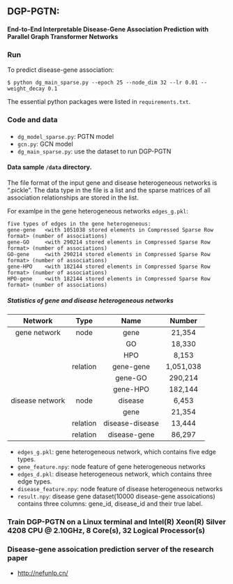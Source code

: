 ## DGP-PGTN:
#### End-to-End Interpretable Disease-Gene Association Prediction with Parallel Graph Transformer Networks

### Run

To predict disease-gene association:
```
$ python dg_main_sparse.py --epoch 25 --node_dim 32 --lr 0.01 --weight_decay 0.1
```
The essential python packages were listed in ```requirements.txt```.

### Code and data

#### 
- `dg_model_sparse.py`: PGTN model
- `gcn.py`: GCN model
- `dg_main_sparse.py`: use the dataset to run DGP-PGTN


#### Data sample `/data` directory.  
The file format of the input gene and disease heterogeneous networks is “.pickle”. The data type in the file is a list and the sparse matrices of all association relationships are stored in the list.

For examlpe in the gene heterogeneous networks ```edges_g.pkl```:
```
five types of edges in the gene heterogeneous:	
gene-gene	<with 1051038 stored elements in Compressed Sparse Row format> (number of associations)
gene-GO		<with 290214 stored elements in Compressed Sparse Row format> (number of associations)
GO-gene		<with 290214 stored elements in Compressed Sparse Row format> (number of associations)
gene-HPO	<with 182144 stored elements in Compressed Sparse Row format> (number of associations)
HPO-gene	<with 182144 stored elements in Compressed Sparse Row format> (number of associations)
```
##### Statistics of gene and disease heterogeneous networks
| Network | Type |   Name | Number |
| :-------------: | :----------: |:------------: |:------------: |
| gene network |  node | gene | 21,354 |
|  |       |     GO    | 18,330  |
| |     |   HPO      | 8,153|
| |  relation  | gene-gene     | 1,051,038|
| |    | gene-GO     | 290,214|
| |    | gene-HPO     | 182,144|
|disease network |  node  | disease     |6,453|
|  |       |     gene    | 21,354  |
| |  relation  | disease-disease     | 13,444|
| |  relation  | disease-gene     | 86,297|


- `edges_g.pkl`: gene heterogeneous network, which contains five edge types.
- `gene_feature.npy`: node feature of gene heterogeneous networks
- `edges_d.pkl`: disease heterogeneous network, which contains three edge types.
- `disease_feature.npy`: node feature of disease heterogeneous networks
- `result.npy`: disease gene dataset(10000 disease-gene assoications) contains three columns: gene_id, disease_id and their true label.

### Train DGP-PGTN on a Linux terminal and Intel(R) Xeon(R) Silver 4208 CPU @ 2.10GHz, 8 Core(s), 32 Logical Processor(s)

### Disease-gene assoication prediction server of the research paper
- http://nefunlp.cn/
